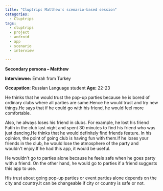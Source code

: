 ```yaml
---
title: "Cluptrips Matthew's scenario-based session"
categories:
  - Cluptrips
tags:
  - cluptrips
  - project
  - android
  - app
  - scenario
  - interview

---
```


**Secondary persona – Matthew**


**Interviewee:** Emrah from Turkey

**Occupation:** Russian Language student
**Age:** 22-23

He thinks that he would trust the pop-up parties because he is bored of ordinary clubs where all parties are same.Hence he would trust and try new things.He says that if he could go with his friend, he would feel more comfortable.

Also, he always loses his friend in clubs. For example, he lost his friend Fatih in the club last night and spent 30 minutes to find his friend who was just dancing.He thinks that he would definitely find friends feature. In his opinion, the point of going club is having fun with them.If he loses your friends in the club, he would lose the atmosphere of the party and wouldn't enjoy.If he had this app, it would be useful.

He wouldn't go to parties alone because he feels safe when he goes party with a friend. On the other hand, he would go to parties if a friend suggests this app to use.

His trust about going pop-up parties or event parties alone depends on the city and country.It can be changeable if city or country is safe or not.
